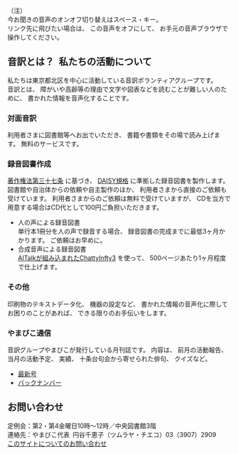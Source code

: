<div id="parent">
  <span data-dur="19.532" data-begin="2.708">（注）</span>
  <div id="popup">今お聞きの音声のオンオフ切り替えはスペース・キー。<br />
  リンク先に飛びたい場合は、
  この音声をオフにして、
  お手元の音声ブラウザで操作してください。
  </div>
</div>

## <span data-dur="4.649" data-begin="22.240">音訳とは？&ensp;私たちの活動について</span>

<span data-dur="7.975" data-begin="26.889">私たちは東京都北区を中心に活動している音訳ボランティアグループです。</span>  
<span data-dur="1.436" data-begin="34.864">音訳とは、</span>
<span data-dur="6.511" data-begin="36.300">障がいや高齢等の理由で文字や図表などを読むことが難しい人のために、</span>
<span data-dur="4.88" data-begin="42.811">書かれた情報を音声化することです。</span>

### <span data-dur="2.068" data-begin="47.691">対面音訳</span>

<span data-dur="3.263" data-begin="49.759">利用者さまに図書館等へお出でいただき、</span>
<span data-dur="4.558" data-begin="53.022">書籍や書類をその場で読み上げます。</span>
<span data-dur="3.315" data-begin="57.580">無料のサービスです。</span>

### <span data-dur="2.614" data-begin="60.895">録音図書作成</span>

<span data-dur="2.857" data-begin="63.509"><a href="http://elaws.e-gov.go.jp/search/elawsSearch/elaws_search/lsg0500/detail?lawId=345AC0000000048&openerCode=1" data-dur="1.782" data-begin="66.366">著作権法第三十七条</a></span>
<span data-dur="1.476" data-begin="68.148">に基づき、</span>
<span data-dur="1.612" data-begin="69.624"><a href="http://www.dinf.ne.jp/doc/daisy/" data-dur="1.782" data-begin="71.236">DAISY規格</a></span>
<span data-dur="4.498" data-begin="73.018">に準拠した録音図書を製作します。</span>
<span data-dur="4.445" data-begin="77.516">図書館や自治体からの依頼や自主製作のほか、</span>
<span data-dur="5.54" data-begin="81.961">利用者さまから直接のご依頼も受けています。</span>
<span data-dur="4.074" data-begin="87.501">利用者さまからのご依頼は無料で受けていますが、</span>
<span data-dur="7.414" data-begin="91.575">CDを当方で用意する場合はCD代として100円ご負担いただきます。</span>

- <span data-dur="3.357" data-begin="98.989">人の声による録音図書</span>  
<span data-dur="4.662" data-begin="102.346">単行本1冊分を人の声で録音する場合、</span>
<span data-dur="5.574" data-begin="107.008">録音図書の完成までに最低3ヶ月かかります。</span>
<span data-dur="3.297" data-begin="112.582">ご依頼はお早めに。</span>
- <span data-dur="3.718" data-begin="115.879">合成音声による録音図書</span>  
<span data-dur="3.862" data-begin="119.597"><a href="http://www.sciaccess.net/jp/ChattyInfty/" data-dur="1.781" data-begin="123.459">AITalkが組み込まれたChattyInfty3</a></span>
<span data-dur="1.348" data-begin="125.240">を使って、</span>
<span data-dur="5.191" data-begin="126.588">500ページあたり1ヶ月程度で仕上げます。</span>

### <span data-dur="1.717" data-begin="131.779">その他</span>

<span data-dur="2.549" data-begin="133.496">印刷物のテキストデータ化、</span>
<span data-dur="1.763" data-begin="136.045">機器の設定など、</span>
<span data-dur="4.612" data-begin="137.808">書かれた情報の音声化に際してお困りのことがあれば、</span>
<span data-dur="4.078" data-begin="142.420">できる限りのお手伝いをします。</span>

### <span data-dur="2.249" data-begin="146.498">やまびこ通信</span>

<span data-dur="4.869" data-begin="148.747">音訳グループやまびこが発行している月刊誌です。</span>
<span data-dur="1.296" data-begin="153.616">内容は、</span>
<span data-dur="2.322" data-begin="154.912">前月の活動報告、</span>
<span data-dur="2.144" data-begin="157.234">当月の活動予定、</span>
<span data-dur="1.319" data-begin="159.378">実績、</span>
<span data-dur="3.002" data-begin="160.697">十条台句会から寄せられた俳句、</span>
<span data-dur="2.481" data-begin="163.699">クイズなど。</span>

- <span data-dur="1.46" data-begin="166.180"><a href="tusin201804.html" data-dur="2.282" data-begin="167.640">最新号</a></span>
- <span data-dur="1.634" data-begin="169.922"><a href="bn.html" data-dur="2.282" data-begin="171.556">バックナンバー</a></span>

## <span data-dur="1.943" data-begin="173.838">お問い合わせ</span>

<span data-dur="7.597" data-begin="175.781">定例会：第2・第4金曜日10時～12時／中央図書館3階</span>  
<span data-dur="8.513" data-begin="183.378">連絡先：やまびこ代表&ensp;円谷千恵子（ツムラヤ・チエコ）03（3907）2909</span>  
<span data-dur="2.728" data-begin="191.891"><a href="mailto:ymbk2016ml@gmail.com?Subject=やまびこウェブサイトについて" data-dur="1.582" data-begin="194.619">このサイトについてのお問い合わせ</a></span>

<span data-dur="4.995" data-begin="196.201"><!--以上でこのページの読み上げは終わりです。--></span>
<span data-dur="1.15" data-begin="201.196">&nbsp;</span>
